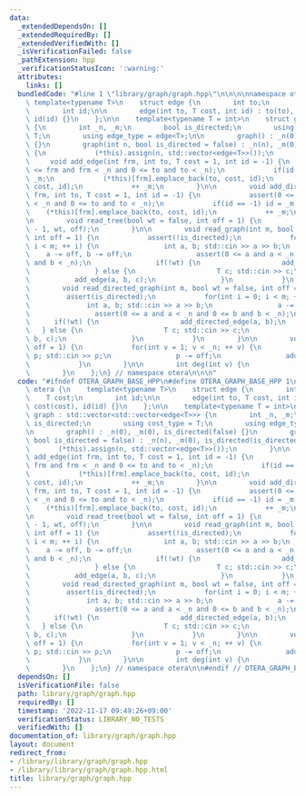 ```yaml
---
data:
  _extendedDependsOn: []
  _extendedRequiredBy: []
  _extendedVerifiedWith: []
  _isVerificationFailed: false
  _pathExtension: hpp
  _verificationStatusIcon: ':warning:'
  attributes:
    links: []
  bundledCode: "#line 1 \"library/graph/graph.hpp\"\n\n\n\nnamespace otera {\n   \
    \ template<typename T>\n    struct edge {\n        int to;\n        T cost;\n\
    \        int id;\n\n        edge(int to, T cost, int id) : to(to), cost(cost),\
    \ id(id) {}\n    };\n\n    template<typename T = int>\n    struct graph : std::vector<std::vector<edge<T>>>\
    \ {\n        int _n, _m;\n        bool is_directed;\n        using cost_type =\
    \ T;\n        using edge_type = edge<T>;\n\n        graph() : _n(0), _m(0), is_directed(false)\
    \ {}\n        graph(int n, bool is_directed = false) : _n(n), _m(0), is_directed(is_directed)\
    \ {\n            (*this).assign(n, std::vector<edge<T>>());\n        }\n\n   \
    \     void add_edge(int frm, int to, T cost = 1, int id = -1) {\n            assert(0\
    \ <= frm and frm < _n and 0 <= to and to < _n);\n            if(id == -1) id =\
    \ _m;\n            (*this)[frm].emplace_back(to, cost, id);\n            (*this)[to].emplace_back(frm,\
    \ cost, id);\n            ++ _m;\n        }\n\n        void add_directed_edge(int\
    \ frm, int to, T cost = 1, int id = -1) {\n            assert(0 <= frm and frm\
    \ < _n and 0 <= to and to < _n);\n            if(id == -1) id = _m;\n        \
    \    (*this)[frm].emplace_back(to, cost, id);\n            ++ _m;\n        }\n\
    \n        void read_tree(bool wt = false, int off = 1) {\n            read_graph(_n\
    \ - 1, wt, off);\n        }\n\n        void read_graph(int m, bool wt = false,\
    \ int off = 1) {\n            assert(!is_directed);\n            for(int i = 0;\
    \ i < m; ++ i) {\n                int a, b; std::cin >> a >> b;\n            \
    \    a -= off, b -= off;\n                assert(0 <= a and a < _n and 0 <= b\
    \ and b < _n);\n                if(!wt) {\n                    add_edge(a, b);\n\
    \                } else {\n                    T c; std::cin >> c;\n         \
    \           add_edge(a, b, c);\n                }\n            }\n        }\n\n\
    \        void read_directed_graph(int m, bool wt = false, int off = 1) {\n   \
    \         assert(is_directed);\n            for(int i = 0; i < m; ++ i) {\n  \
    \              int a, b; std::cin >> a >> b;\n                a -= off, b -= off;\n\
    \                assert(0 <= a and a < _n and 0 <= b and b < _n);\n          \
    \      if(!wt) {\n                    add_directed_edge(a, b);\n             \
    \   } else {\n                    T c; std::cin >> c;\n                    add_directed_edge(a,\
    \ b, c);\n                }\n            }\n        }\n\n        void read_parent(int\
    \ off = 1) {\n            for(int v = 1; v < _n; ++ v) {\n                int\
    \ p; std::cin >> p;\n                p -= off;\n                add_edge(p, v);\n\
    \            }\n        }\n\n        int deg(int v) {\n            return (int)size((*this)[v]);\n\
    \        }\n    };\n} // namespace otera\n\n\n"
  code: "#ifndef OTERA_GRAPH_BASE_HPP\n#define OTERA_GRAPH_BASE_HPP 1\n\nnamespace\
    \ otera {\n    template<typename T>\n    struct edge {\n        int to;\n    \
    \    T cost;\n        int id;\n\n        edge(int to, T cost, int id) : to(to),\
    \ cost(cost), id(id) {}\n    };\n\n    template<typename T = int>\n    struct\
    \ graph : std::vector<std::vector<edge<T>>> {\n        int _n, _m;\n        bool\
    \ is_directed;\n        using cost_type = T;\n        using edge_type = edge<T>;\n\
    \n        graph() : _n(0), _m(0), is_directed(false) {}\n        graph(int n,\
    \ bool is_directed = false) : _n(n), _m(0), is_directed(is_directed) {\n     \
    \       (*this).assign(n, std::vector<edge<T>>());\n        }\n\n        void\
    \ add_edge(int frm, int to, T cost = 1, int id = -1) {\n            assert(0 <=\
    \ frm and frm < _n and 0 <= to and to < _n);\n            if(id == -1) id = _m;\n\
    \            (*this)[frm].emplace_back(to, cost, id);\n            (*this)[to].emplace_back(frm,\
    \ cost, id);\n            ++ _m;\n        }\n\n        void add_directed_edge(int\
    \ frm, int to, T cost = 1, int id = -1) {\n            assert(0 <= frm and frm\
    \ < _n and 0 <= to and to < _n);\n            if(id == -1) id = _m;\n        \
    \    (*this)[frm].emplace_back(to, cost, id);\n            ++ _m;\n        }\n\
    \n        void read_tree(bool wt = false, int off = 1) {\n            read_graph(_n\
    \ - 1, wt, off);\n        }\n\n        void read_graph(int m, bool wt = false,\
    \ int off = 1) {\n            assert(!is_directed);\n            for(int i = 0;\
    \ i < m; ++ i) {\n                int a, b; std::cin >> a >> b;\n            \
    \    a -= off, b -= off;\n                assert(0 <= a and a < _n and 0 <= b\
    \ and b < _n);\n                if(!wt) {\n                    add_edge(a, b);\n\
    \                } else {\n                    T c; std::cin >> c;\n         \
    \           add_edge(a, b, c);\n                }\n            }\n        }\n\n\
    \        void read_directed_graph(int m, bool wt = false, int off = 1) {\n   \
    \         assert(is_directed);\n            for(int i = 0; i < m; ++ i) {\n  \
    \              int a, b; std::cin >> a >> b;\n                a -= off, b -= off;\n\
    \                assert(0 <= a and a < _n and 0 <= b and b < _n);\n          \
    \      if(!wt) {\n                    add_directed_edge(a, b);\n             \
    \   } else {\n                    T c; std::cin >> c;\n                    add_directed_edge(a,\
    \ b, c);\n                }\n            }\n        }\n\n        void read_parent(int\
    \ off = 1) {\n            for(int v = 1; v < _n; ++ v) {\n                int\
    \ p; std::cin >> p;\n                p -= off;\n                add_edge(p, v);\n\
    \            }\n        }\n\n        int deg(int v) {\n            return (int)size((*this)[v]);\n\
    \        }\n    };\n} // namespace otera\n\n#endif // OTERA_GRAPH_BASE_HPP"
  dependsOn: []
  isVerificationFile: false
  path: library/graph/graph.hpp
  requiredBy: []
  timestamp: '2022-11-17 09:49:26+09:00'
  verificationStatus: LIBRARY_NO_TESTS
  verifiedWith: []
documentation_of: library/graph/graph.hpp
layout: document
redirect_from:
- /library/library/graph/graph.hpp
- /library/library/graph/graph.hpp.html
title: library/graph/graph.hpp
---
```

